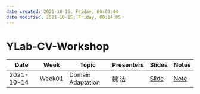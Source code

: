 ```yaml
---
date created: 2021-10-15, Friday, 00:03:44
date modified: 2021-10-15, Friday, 00:14:05
---
```


# YLab-CV-Workshop

| Date       | Week   | Topic             | Presenters | Slides | Notes |
| ---------- | ------ | ----------------- | ---------- | ----- | ---- |
| 2021-10-14 | Week01 | Domain Adaptation | 魏 洁       |[Slide](Assets/Slides/2021_10_14-JieWei-Domain_Adaptation.pptx)  | [Note](Assets/Notes/2021_10_14-JieWei-Domain_Adaptation.md) |

